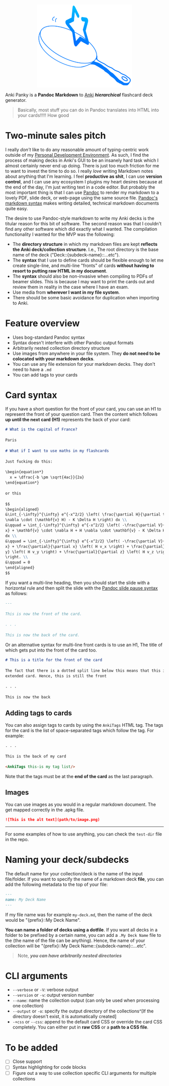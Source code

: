 <!-- TODO: Make Logo With Project Title underneath -->

<p align="center">
  <img width="300" align="center" src="./assets/logo.png"/>
</p>

Anki Panky is a **Pandoc Markdown** to [Anki](https://apps.ankiweb.net)
***hierarchical*** flashcard deck generator.

> Basically, most stuff you can do in Pandoc translates into HTML into your
> cards!!!!! How good

# Two-minute sales pitch

I really *don't* like to do any reasonable amount of typing-centric work outside
of my [Personal Development
Environment](https://youtu.be/QMVIJhC9Veg?si=hbYKs0gk7xSrLfuw). As such, I find
the process of making decks in Anki's GUI to be an insanely hard task which I
almost certainly never end up doing. There is just too much friction for me to
want to invest the time to do so. I really *love* writing Markdown notes about
anything that I'm learning. I feel **productive as shit**, I can use **version
control**, and I can use any ecosystem I plugins my heart desires because at the
end of the day, I'm just writing text in a code editor. But probably the most
important thing is that I can use [Pandoc](https://pandoc.org) to render my
markdown to a lovely PDF, slide deck, or web-page using the same source file.
[Pandoc's markdown syntax](https://pandoc.org/MANUAL.html#pandocs-markdown)
makes writing detailed, technical markdown documents quite easy.

The desire to use Pandoc-style markdown to write my Anki decks is the titular
reason for this bit of software. The second reason was that I couldn't find any
other software which did exactly what I wanted. The compilation functionality I
wanted for the MVP was the following:

- The **directory structure** in which my markdown files are kept **reflects the
  Anki deck/collection structure**. I.e., The root directory is the base name of
  the deck ("Deck::{subdeck-name}::...etc").
- The **syntax** that I use to define cards should be flexible enough to let me
  create single-line, and multi-line "fronts" of cards **without having to
  resort to putting raw HTML in my document**.
- The **syntax** should also be non-invasive when compiling to PDFs of beamer
  slides. This is because I may want to print the cards out and review them in
  reality in the case where I have an exam.
- Use media from **wherever I want in my file system**.
- There should be some basic avoidance for duplication when importing to Anki.

# Feature overview

- Uses bog-standard Pandoc syntax
- Syntax doesn't interfere with other Pandoc output formats
- Arbitrarily nested collection directory structure
- Use images from anywhere in your file system. They **do not need to be
  colocated with your markdown decks**.
- You can use any file extension for your markdown decks. They don't need to
  have a `.md`
- You can add tags to your cards

# Card syntax

If you have a short question for the front of your card, you can use an H1 to
represent the front of your question card. Then the content which follows **up
until the next card (H1)** represents the back of your card:

```markdown
# What is the capital of France?

Paris

# What if I want to use maths in my flashcards

Just fucking do this:

\begin{equation*}
  x = \dfrac{-b \pm \sqrt{4ac}}{2a}
\end{equation*}

or this

$$
\begin{aligned}
&\int_{-\infty}^{\infty} e^{-x^2/2} \left( \frac{\partial H}{\partial t} +
\nabla \cdot (\mathbf{v} H) - K \Delta H \right) dx \\
&\qquad = \int_{-\infty}^{\infty} e^{-x^2/2} \left( -\frac{\partial V}{\partial
x} + \mathbf{v} \cdot \nabla H + H \nabla \cdot \mathbf{v} - K \Delta H \right)
dx \\
&\qquad = \int_{-\infty}^{\infty} e^{-x^2/2} \left( -\frac{\partial V}{\partial
x} + \frac{\partial}{\partial x} \left( H v_x \right) + \frac{\partial}{\partial
y} \left( H v_y \right) + \frac{\partial}{\partial z} \left( H v_z \right)
\right. \\
&\qquad = 0
\end{aligned}
$$
```

If you want a multi-line heading, then you should start the slide with a
horizontal rule and then split the slide with the [Pandoc slide pause
syntax](https://pandoc.org/MANUAL.html#inserting-pauses) as follows:

```markdown
---

This is now the front of the card.

. . .

This is now the back of the card.
```

Or an alternative syntax for multi-line front cards is to use an H1, The title
of which gets put into the front of the card too.

```markdown
# This is a title for the front of the card

The fact that there is a dotted split line below this means that this is an
extended card. Hence, this is still the front

. . .

This is now the back
```

## Adding tags to cards

You can also assign tags to cards by using the `AnkiTags` HTML tag. The tags for
the card is the list of space-separated tags which follow the tag. For example:

```markdown
. . .

This is the back of my card

<AnkiTags this-is my tag list/>
```

Note that the tags must be at the **end of the card** as the last paragraph.

## Images

You can use images as you would in a regular markdown document. The get mapped
correctly in the .apkg file.

```markdown
![This is the alt text](path/to/image.png)
```

---

For some examples of how to use anything, you can check the `test-dir` file in
the repo.

# Naming your deck/subdecks

The default name for your collection/deck is the name of the input file/folder.
If you want to specify the name of a markdown deck **file**, you can add the
following metadata to the top of your file:

```markdown
---
name: My Deck Name
---
```

If my file name was for example `my-deck.md`, then the name of the deck would be
"{prefix}::My Deck Name".

**You can name a folder of decks using a dotfile**. If you want all decks in a
folder to be prefixed by a certain name, you can add a `.My Deck Name` file to
the (the name of the file can be anything). Hence, the name of your collection
will be "{prefix}::My Deck Name::{subdeck-name}::...etc".

> Note, ***you can have arbitrarily nested directories***

# CLI arguments

- `--verbose` or `-V`: verbose output
- `--version` or `-v`: output version number
- `--name`: name the collection output (can only be used when processing one
  collection)
- `--output` or `-o`: specify the output directory of the collections^[If the
  directory doesn't exist, it is automatically created]
- `-+css` or `--css`: append to the default card CSS or override the card CSS
  completely. You can either put in **raw CSS** or a **path to a CSS file**.

# To be added

- [ ] Close support
- [ ] Syntax highlighting for code blocks
- [ ] Figure out a way to use collection specific CLI arguments for multiple
  collections
